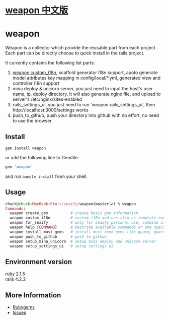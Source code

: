 # [weapon 中文版](README.zh-CN.md)

# weapon

Weapon is a collector which provide the reusable part from each project . Each part can be directly choose to quick install in the rails project.

It currently contains the following list parts:  
1. [weapon custom_i18n](custom_i18n.md), scaffold generator i18n support, auoto generate model attributes key mapping in config/local/*.yml, generated view and controller i18n support  
2. mina deploy & unicorn server, you just need to input the host's user name, ip, deploy directory. It will also generate nginx file, and upload to server's /etc/nginx/sites-enabled
3. rails_settings_ui, you just need to run 'weapon rails_settings_ui', then http://localhost:3000/settings works  
4. push_to_github, push your directory into github with no effort, no need to use the browser  

Install
--------

```shell
gem install weapon
```
or add the following line to Gemfile:

```ruby
gem 'weapon'
```
and run `bundle install` from your shell.

Usage
--------
```ruby
chuck@chuck-MacBook-Pro:~/seaify/weapon(master|✔) % weapon  
Commands:
  weapon create_gem          # create basic gem information
  weapon custom_i18n         # custom i18n and use slim as template engine, use simple_form, currently write to zh-CN.yml
  weapon for_seaify          # only for seaify personal use, combine of other commands act as rails application template
  weapon help [COMMAND]      # Describe available commands or one specific command
  weapon install_must_gems   # install must need gems like guard, guard-livereload, guard-rspec...
  weapon push_to_github      # push to github
  weapon setup_mina_unicorn  # setup mina deploy and unicorn server
  weapon setup_settings_ui   # setup settings ui
```

Environment version
-----------------------

ruby 2.1.5  
rails 4.2.2  

More Information
----------------

* [Rubygems](https://rubygems.org/gems/weapon)
* [Issues](https://github.com/seaify/weapon/issues)